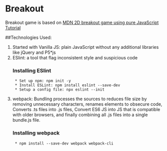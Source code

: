 # Breakout

Breakout game is based on [MDN 2D breakout game using pure JavaScript Tutorial](https://developer.mozilla.org/en-US/docs/Games/Tutorials/2D_Breakout_game_pure_JavaScript)

##Technologies Used:
  1. Started with Vanilla JS: plain JavaScript without any additional libraries like jQuery and P5*js
  2. ESlint: a tool that flag inconsistent style and suspicious code 
      ### Installing ESlint
          * Set up npm: npm init -y
          * Install ESLint: npm install eslint --save-dev
          * Setup a config file: npx eslint --init
  3. webpack: Bundling processes the sources to reduces file size by removing unnecessary characters, renames elements to obsecure code, Converts .ts files into .js files, Convert ES6 JS into JS that is compatible with older browsers, and finally combining all .js files into a single bundle.js file.
      ### Installing webpack
          * npm install --save-dev webpack webpack-cli
